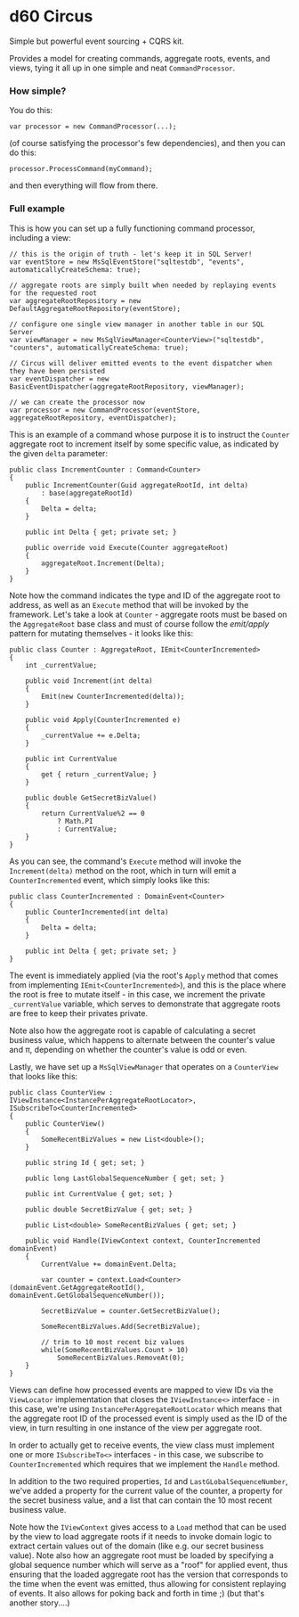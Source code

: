 # d60 Circus

Simple but powerful event sourcing + CQRS kit. 

Provides a model for creating commands, aggregate roots, events, and views,
tying it all up in one simple and neat `CommandProcessor`.

### How simple?

You do this:

    var processor = new CommandProcessor(...);

(of course satisfying the processor's few dependencies), and then you can do this:

    processor.ProcessCommand(myCommand);

and then everything will flow from there.

### Full example

This is how you can set up a fully functioning command processor, including a view:

    // this is the origin of truth - let's keep it in SQL Server!
    var eventStore = new MsSqlEventStore("sqltestdb", "events", automaticallyCreateSchema: true);

    // aggregate roots are simply built when needed by replaying events for the requested root
    var aggregateRootRepository = new DefaultAggregateRootRepository(eventStore);

    // configure one single view manager in another table in our SQL Server
    var viewManager = new MsSqlViewManager<CounterView>("sqltestdb", "counters", automaticallyCreateSchema: true);

    // Circus will deliver emitted events to the event dispatcher when they have been persisted
    var eventDispatcher = new BasicEventDispatcher(aggregateRootRepository, viewManager);

    // we can create the processor now
    var processor = new CommandProcessor(eventStore, aggregateRootRepository, eventDispatcher);

This is an example of a command whose purpose it is to instruct the `Counter` aggregate root to increment itself by
some specific value, as indicated by the given `delta` parameter:

    public class IncrementCounter : Command<Counter>
    {
        public IncrementCounter(Guid aggregateRootId, int delta)
            : base(aggregateRootId)
        {
            Delta = delta;
        }

        public int Delta { get; private set; }

        public override void Execute(Counter aggregateRoot)
        {
            aggregateRoot.Increment(Delta);
        }
    }

Note how the command indicates the type and ID of the aggregate root to address, as well as an `Execute` method that
will be invoked by the framework. Let's take a look at `Counter` - aggregate roots must be based on the
`AggregateRoot` base class and must of course follow the _emit/apply_ pattern for mutating themselves - it looks like this:

    public class Counter : AggregateRoot, IEmit<CounterIncremented>
    {
        int _currentValue;

        public void Increment(int delta)
        {
            Emit(new CounterIncremented(delta));
        }

        public void Apply(CounterIncremented e)
        {
            _currentValue += e.Delta;
        }

        public int CurrentValue
        {
            get { return _currentValue; }
        }

        public double GetSecretBizValue()
        {
            return CurrentValue%2 == 0
                ? Math.PI
                : CurrentValue;
        }
    }

As you can see, the command's `Execute` method will invoke the `Increment(delta)` method on the root, which
in turn will emit a `CounterIncremented` event, which simply looks like this:

    public class CounterIncremented : DomainEvent<Counter>
    {
        public CounterIncremented(int delta)
        {
            Delta = delta;
        }

        public int Delta { get; private set; }
    }

The event is immediately applied (via the root's `Apply` method that comes from implementing
`IEmit<CounterIncremented>`), and this is the place where the root is free
to mutate itself - in this case, we increment the private `_currentValue` variable, which serves to demonstrate
that aggregate roots are free to keep their privates private.

Note also how the aggregate root is capable of calculating a secret business value, which happens to alternate
between the counter's value and π, depending on whether the counter's value is odd or even.

Lastly, we have set up a `MsSqlViewManager` that operates on a `CounterView` that looks like this:

    public class CounterView : IViewInstance<InstancePerAggregateRootLocator>, ISubscribeTo<CounterIncremented>
    {
        public CounterView()
        {
            SomeRecentBizValues = new List<double>();
        }

        public string Id { get; set; }

        public long LastGlobalSequenceNumber { get; set; }

        public int CurrentValue { get; set; }

        public double SecretBizValue { get; set; }

        public List<double> SomeRecentBizValues { get; set; }

        public void Handle(IViewContext context, CounterIncremented domainEvent)
        {
            CurrentValue += domainEvent.Delta;

            var counter = context.Load<Counter>(domainEvent.GetAggregateRootId(), domainEvent.GetGlobalSequenceNumber());

            SecretBizValue = counter.GetSecretBizValue();

            SomeRecentBizValues.Add(SecretBizValue);

            // trim to 10 most recent biz values
            while(SomeRecentBizValues.Count > 10) 
                SomeRecentBizValues.RemoveAt(0);
        }
    }

Views can define how processed events are mapped to view IDs via the `ViewLocator` implementation that closes the `IViewInstance<>`
interface - in this case, we're using `InstancePerAggregateRootLocator` which means that the aggregate root ID of the processed
event is simply used as the ID of the view, in turn resulting in one instance of the view per aggregate root.

In order to actually get to receive events, the view class must implement one or more `ISubscribeTo<>` interfaces - in this case,
we subscribe to `CounterIncremented` which requires that we implement the `Handle` method.

In addition to the two required properties, `Id` and `LastGLobalSequenceNumber`, we've added a property for the current value
of the counter, a property for the secret business value, and a list that can contain the 10 most recent business value.

Note how the `IViewContext` gives access to a `Load` method that can be used by the view to load aggregate roots if it needs to invoke
domain logic to extract certain values out of the domain (like e.g. our secret business value). Note also how
an aggregate root must be loaded by specifying a global sequence number which will serve as a "roof" for applied event, thus
ensuring that the loaded aggregate root has the version that corresponds to the time when the event was emitted, thus allowing for
consistent replaying of events. It also allows for poking back and forth in time ;)  (but that's another story....)